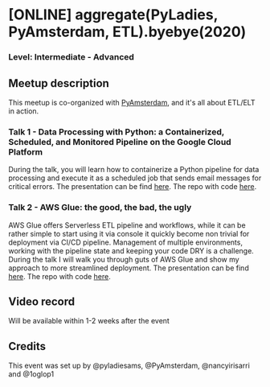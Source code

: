 
# [ONLINE] aggregate(PyLadies, PyAmsterdam, ETL).byebye(2020)
### Level: Intermediate - Advanced

## Meetup description
This meetup is co-organized with [PyAmsterdam](https://py.amsterdam/), and it's all about ETL/ELT in action.

### Talk 1 - Data Processing with Python: a Containerized, Scheduled, and Monitored Pipeline on the Google Cloud Platform

During the talk, you will learn how to containerize a Python pipeline for data processing and execute it as a scheduled job that sends email messages for critical errors. The presentation can be find [here](https://github.com/pyladiesams/ETL-intermediate-dec2020/blob/master/presentations/pyladies-amsterdam-etl-slides.pdf). The repo with code [here](https://github.com/nancyirisarri/pyladies-amsterdam-etl).

### Talk 2 - AWS Glue: the good, the bad, the ugly

AWS Glue offers Serverless ETL pipeline and workflows, while it can be rather simple to start using it via console it quickly become non trivial for deployment via CI/CD pipeline. Management of multiple environments, working with the pipeline state and keeping your code DRY is a challenge. During the talk I will walk you through guts of AWS Glue and show my approach to more streamlined deployment. The presentation can be find [here](). The repo with code [here]().

## Video record
Will be available within 1-2 weeks after the event

## Credits
This event was set up by @pyladiesams, @PyAmsterdam, @nancyirisarri and @1oglop1
